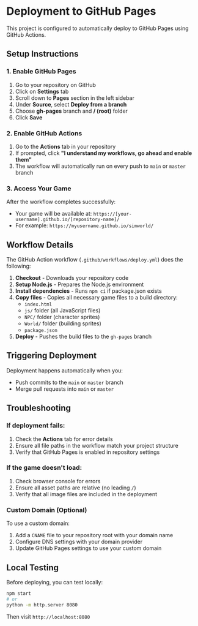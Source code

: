 # Deployment to GitHub Pages

This project is configured to automatically deploy to GitHub Pages using GitHub Actions.

## Setup Instructions

### 1. Enable GitHub Pages

1. Go to your repository on GitHub
2. Click on **Settings** tab
3. Scroll down to **Pages** section in the left sidebar
4. Under **Source**, select **Deploy from a branch**
5. Choose **gh-pages** branch and **/ (root)** folder
6. Click **Save**

### 2. Enable GitHub Actions

1. Go to the **Actions** tab in your repository
2. If prompted, click **"I understand my workflows, go ahead and enable them"**
3. The workflow will automatically run on every push to `main` or `master` branch

### 3. Access Your Game

After the workflow completes successfully:

- Your game will be available at: `https://[your-username].github.io/[repository-name]/`
- For example: `https://myusername.github.io/simworld/`

## Workflow Details

The GitHub Action workflow (`.github/workflows/deploy.yml`) does the following:

1. **Checkout** - Downloads your repository code
2. **Setup Node.js** - Prepares the Node.js environment
3. **Install dependencies** - Runs `npm ci` if package.json exists
4. **Copy files** - Copies all necessary game files to a build directory:
   - `index.html`
   - `js/` folder (all JavaScript files)
   - `NPC/` folder (character sprites)
   - `World/` folder (building sprites)
   - `package.json`
5. **Deploy** - Pushes the build files to the `gh-pages` branch

## Triggering Deployment

Deployment happens automatically when you:
- Push commits to the `main` or `master` branch
- Merge pull requests into `main` or `master`

## Troubleshooting

### If deployment fails:

1. Check the **Actions** tab for error details
2. Ensure all file paths in the workflow match your project structure
3. Verify that GitHub Pages is enabled in repository settings

### If the game doesn't load:

1. Check browser console for errors
2. Ensure all asset paths are relative (no leading `/`)
3. Verify that all image files are included in the deployment

### Custom Domain (Optional)

To use a custom domain:
1. Add a `CNAME` file to your repository root with your domain name
2. Configure DNS settings with your domain provider
3. Update GitHub Pages settings to use your custom domain

## Local Testing

Before deploying, you can test locally:

```bash
npm start
# or
python -m http.server 8080
```

Then visit `http://localhost:8080` 